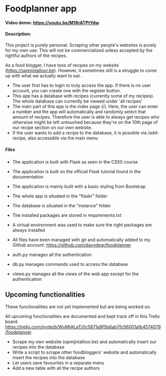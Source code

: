 # Foodplanner app

#### Video demo: https://youtu.be/M18rATPtYdw
#### Description:

This project is purely personal. Scraping other people's websites is purely for my own use. This will not be commercialized unless accepted by the rightful authors of the recipes.

As a food blogger, I have tons of recipes on my website (https://opmijntalloor.be). However, it sometimes still is a struggle to come up with what we actually want to eat.

* The user first has to login to truly access the app. If there is no user account, you can create one with the register button.
* This app has a database with recipes (currently some of my recipes). The whole database can currently be viewed under 'all recipes'
* The main part of this app is the index page (/). Here, the user can enter a number and the app will automatically and randomly select that amount of recipes. Therefore the user is able to always get recipes who otherwise might be left untouched because they're on the 10th page of our recipe section on our own website.
* If the user wants to add a recipe to the database, it is possible via /add-recipe, also accessible via the main menu

##### Files
* The application is built with Flask as seen in the CS50 course
* The application is built on the official Flask tutorial found in the documentation
* The application is mainly built with a basic styling from Bootstrap

* The whole app is situated in the "flaskr" folder
* The database is situated in the "instance" folder
* The installed packages are stored in requirements.txt
* A virtual environment was used to make sure the right packages are always installed
* All files have been managed with git and automatically added to my Github account:
https://github.com/davydegr/foodplanner

* auth.py manages all the authentication
* db.py manages commands used to access the database
* views.py manages all the views of the web app except for the authentication




## Upcoming functionalities
These functionalities are not yet implemented but are being worked on.

All upcoming functionalities are documented and kept track off in this Trello board: 
https://trello.com/invite/b/WyMtALeT/0c5871a9f5b6ab7fc06001a1b4574079/foodplanner

* Scrape my own website (opmijntalloor.be) and automatically insert our recipes into the database
* Write a script to scrape other foodbloggers' website and automatically insert the recipes into the database
* Let users save favourites in a separate menu
* Add a new table with all the recipe authors